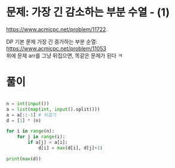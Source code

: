 # 문제: 가장 긴 감소하는 부분 수열 - (1)
https://www.acmicpc.net/problem/11722. 

DP 기본 문제
가장 긴 증가하는 부분 순열: https://www.acmicpc.net/problem/11053  
위에 문제 arr를 그냥 뒤집으면, 똑같은 문제가 된다 ㅋ
# 풀이

``` python

n = int(input())
a = list(map(int, input().split()))
a = a[::-1] # 뒤집기
d = [1] * (n)

for i in range(n):
    for j in range(i):
        if a[j] < a[i]:
            d[i] = max(d[i], d[j]+1)

print(max(d))
```
